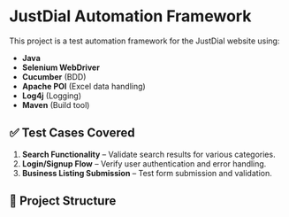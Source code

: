 # JustDial Automation Framework

This project is a test automation framework for the JustDial website using:

- **Java**
- **Selenium WebDriver**
- **Cucumber** (BDD)
- **Apache POI** (Excel data handling)
- **Log4j** (Logging)
- **Maven** (Build tool)

## ✅ Test Cases Covered

1. **Search Functionality** – Validate search results for various categories.
2. **Login/Signup Flow** – Verify user authentication and error handling.
3. **Business Listing Submission** – Test form submission and validation.

## 📁 Project Structure

